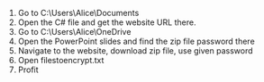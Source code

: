 1. Go to C:\Users\Alice\Documents
2. Open the C# file and get the website URL there.
3. Go to C:\Users\Alice\OneDrive
4. Open the PowerPoint slides and find the zip file password there
5. Navigate to the website, download zip file, use given password
6. Open filestoencrypt.txt
7. Profit
